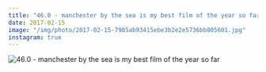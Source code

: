 ```yaml
---
title: "46.0 - manchester by the sea is my best film of the year so far"
date: 2017-02-15
image: "/img/photo/2017-02-15-7985ab93415ebe3b2e2e5736bb805601.jpg"
instagram: true
---
```


![46.0 - manchester by the sea is my best film of the year so far](/img/photo/2017-02-15-7985ab93415ebe3b2e2e5736bb805601.jpg)
